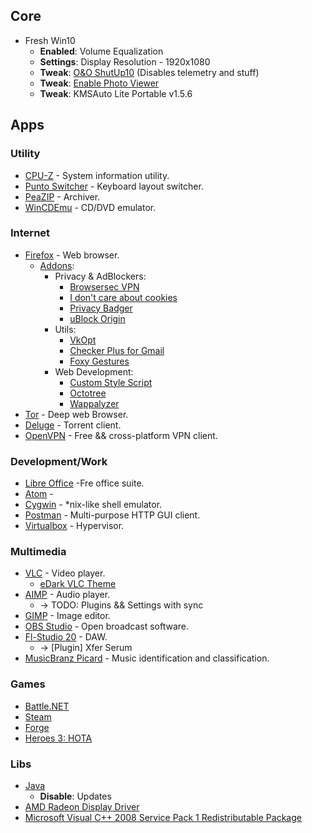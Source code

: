 ## Core
- Fresh Win10
  - __Enabled__: Volume Equalization
  - __Settings__: Display Resolution - 1920x1080
  - __Tweak__: [O&O ShutUp10](https://dl5.oo-software.com/files/ooshutup10/OOSU10.exe) (Disables telemetry and stuff)
  - __Tweak__: [Enable Photo Viewer](https://www.howtogeek.com/wp-content/uploads/2017/03/Activate-Windows-Photo-Viewer-on-Windows-10.zip)
  - __Tweak__: KMSAuto Lite Portable v1.5.6

## Apps
### Utility
- [CPU-Z](https://www.cpuid.com/softwares/cpu-z.html) - System information utility.
- [Punto Switcher](https://yandex.ru/soft/punto/) - Keyboard layout switcher.
- [PeaZIP](https://www.peazip.org/) - Archiver.
- [WinCDEmu](http://wincdemu.sysprogs.org/) - CD/DVD emulator.

### Internet
- [Firefox](https://www.mozilla.org/ru/firefox/download/thanks/) - Web browser.
  - [Addons](about:addons):
    - Privacy & AdBlockers:
      - [Browsersec VPN](https://addons.mozilla.org/ru/firefox/addon/browsec/)
      - [I don't care about cookies](https://addons.mozilla.org/ru/firefox/addon/i-dont-care-about-cookies/?src=search)
      - [Privacy Badger](https://addons.mozilla.org/ru/firefox/addon/privacy-badger17/)
      - [uBlock Origin](https://addons.mozilla.org/ru/firefox/addon/ublock-origin/)
    - Utils:
      - [VkOpt](https://vkopt.net/)
      - [Checker Plus for Gmail](https://addons.mozilla.org/ru/firefox/addon/checker-plus-gmail/)
      - [Foxy Gestures](https://addons.mozilla.org/ru/firefox/addon/foxy-gestures/)
    - Web Development:
      - [Custom Style Script](https://addons.mozilla.org/ru/firefox/addon/custom-style-script/)
      - [Octotree](https://addons.mozilla.org/ru/firefox/addon/octotree/)
      - [Wappalyzer](https://addons.mozilla.org/ru/firefox/addon/wappalyzer/)
- [Tor](https://www.torproject.org/download/) - Deep web Browser.
- [Deluge](https://deluge-torrent.org/) - Torrent client.
- [OpenVPN](https://openvpn.net/community-downloads/) - Free && cross-platform VPN client.

### Development/Work
- [Libre Office](https://www.libreoffice.org/download/download/) -Fre office suite.
- [Atom](https://atom.io/) - 
- [Cygwin](https://www.cygwin.com/setup-x86_64.exe) - *nix-like shell emulator.
- [Postman](https://www.getpostman.com/downloads/) - Multi-purpose HTTP GUI client.
- [Virtualbox](https://www.virtualbox.org/) - Hypervisor.

### Multimedia
- [VLC](https://www.videolan.org/vlc/index.ru.html) - Video player.
  - [eDark VLC Theme](https://www.videolan.org/vlc/download-skins2-go.php?url=eDark%20Vlc.vlt)
- [AIMP](http://ru.aimp.ru/?do=download) - Audio player.
  - -> TODO: Plugins && Settings with sync
- [GIMP](https://www.gimp.org/downloads/) - Image editor.
- [OBS Studio](https://obsproject.com/) - Open broadcast software.
- [Fl-Studio 20](https://www.image-line.com/flstudio/) - DAW.
  - -> [Plugin] Xfer Serum
- [MusicBranz Picard](https://picard.musicbrainz.org/) - Music identification and classification.

### Games
- [Battle.NET](https://www.blizzard.com/en-us/apps/battle.net/desktop)
- [Steam](https://store.steampowered.com/about/)
- [Forge](https://releases.cardforge.org/forge/forge-gui-desktop/)
- [Heroes 3: HOTA](http://download.h3hota.com/HotA_full_setup)

### Libs
- [Java](https://java.com/ru/download/)
  - __Disable__: Updates
- [AMD Radeon Display Driver](https://www.amd.com/en/support)
- [Microsoft Visual C++ 2008 Service Pack 1 Redistributable Package](https://www.microsoft.com/en-us/download/details.aspx?id=26368)
